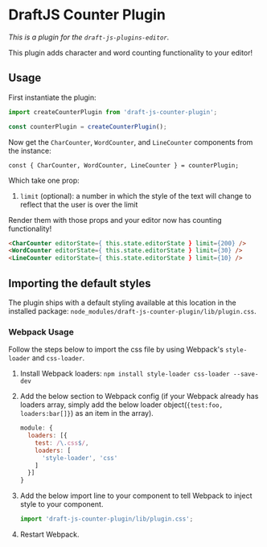 # DraftJS Counter Plugin

*This is a plugin for the `draft-js-plugins-editor`.*

This plugin adds character and word counting functionality to your editor!

## Usage

First instantiate the plugin:

```js
import createCounterPlugin from 'draft-js-counter-plugin';

const counterPlugin = createCounterPlugin();
```

Now get the `CharCounter`, `WordCounter`, and `LineCounter` components from the instance:

```JS
const { CharCounter, WordCounter, LineCounter } = counterPlugin;
```

Which take one prop:

1. `limit` (optional): a number in which the style of the text will change to reflect that the user is over the limit

Render them with those props and your editor now has counting functionality!

```HTML
<CharCounter editorState={ this.state.editorState } limit={200} />
<WordCounter editorState={ this.state.editorState } limit={30} />
<LineCounter editorState={ this.state.editorState } limit={10} />
```

## Importing the default styles

The plugin ships with a default styling available at this location in the installed package:
`node_modules/draft-js-counter-plugin/lib/plugin.css`.

### Webpack Usage
Follow the steps below to import the css file by using Webpack's `style-loader` and `css-loader`.

1. Install Webpack loaders: `npm install style-loader css-loader --save-dev`
2. Add the below section to Webpack config (if your Webpack already has loaders array, simply add the below loader object(`{test:foo, loaders:bar[]}`) as an item in the array).

    ```js
    module: {
      loaders: [{
        test: /\.css$/,
        loaders: [
          'style-loader', 'css'
        ]
      }]
    }
    ```

3. Add the below import line to your component to tell Webpack to inject style to your component.

    ```js
    import 'draft-js-counter-plugin/lib/plugin.css';
    ```
4. Restart Webpack.
